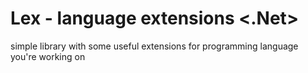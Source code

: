 # Lex - language extensions <.Net> 

simple library with some useful extensions for programming language you're working on
